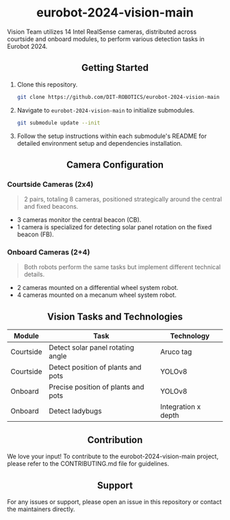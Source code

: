 # <div align="center"> eurobot-2024-vision-main </div>
Vision Team utilizes 14 Intel RealSense cameras, distributed across courtside and onboard modules, to perform various detection tasks in Eurobot 2024.

## <div align="center"> Getting Started </div>
1. Clone this repository.
   
   ```bash
   git clone https://github.com/DIT-ROBOTICS/eurobot-2024-vision-main
   ```
3. Navigate to `eurobot-2024-vision-main` to initialize submodules.
   
   ```bash
   git submodule update --init
   ```
5. Follow the setup instructions within each submodule's README for detailed environment setup and dependencies installation.

## <div align="center"> Camera Configuration </div>
### Courtside Cameras (2x4)
> 2 pairs, totaling 8 cameras, positioned strategically around the central and fixed beacons.
* 3 cameras monitor the central beacon (CB).
* 1 camera is specialized for detecting solar panel rotation on the fixed beacon (FB).

### Onboard Cameras (2+4)
> Both robots perform the same tasks but implement different technical details.
* 2 cameras mounted on a differential wheel system robot.
* 4 cameras mounted on a mecanum wheel system robot.

## <div align="center"> Vision Tasks and Technologies </div>

| Module    | Task                                  | Technology                                       |
|-----------|---------------------------------------|--------------------------------------------------|
| Courtside | Detect solar panel rotating angle     | Aruco tag                                        |
| Courtside | Detect position of plants and pots    | YOLOv8                                           |
| Onboard   | Precise position of plants and pots   | YOLOv8                                           |
| Onboard   | Detect ladybugs                       | Integration x depth    |

## <div align="center"> Contribution </div>

We love your input! 
To contribute to the eurobot-2024-vision-main project, please refer to the CONTRIBUTING.md file for guidelines.

## <div align="center"> Support </div>
For any issues or support, please open an issue in this repository or contact the maintainers directly.
